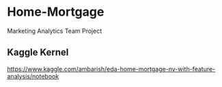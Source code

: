 # Home-Mortgage
Marketing Analytics Team Project

## Kaggle Kernel
https://www.kaggle.com/ambarish/eda-home-mortgage-ny-with-feature-analysis/notebook
